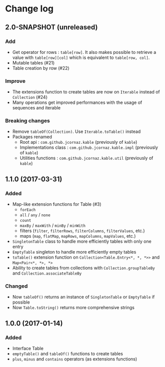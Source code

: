 # Change log
## 2.0-SNAPSHOT (unreleased)
### Add
* Get operator for rows : `table[row]`. It also makes possible to retrieve a value with `table[row][col]` which is equivalent to `table[row, col]`.
* Mutable tables (#21)
* Table creation by row (#22)

### Improve
* The extensions function to create tables are now on `Iterable` instead of `Collection` (#24)
* Many operations get improved performances with the usage of sequences and iterable

### Breaking changes
* Remove `tableOf(Collection)`. Use `Iterable.toTable()` instead
* Packages renamed 
    * Root api : `com.github.jcornaz.kable` (previously of `kable`)
    * Implementations class : `com.github.jcornaz.kable.impl` (previously of `kable`)
    * Utilities functions : `com.github.jcornaz.kable.util` (previously of `kable`)

## 1.1.0 (2017-03-31)
### Added
* Map-like extension functions for Table (#3)
    * `forEach`
    * `all` / `any` / `none`
    * `count`
    * `maxBy` / `maxWith` / `minBy` / `minWith`
    * filters (`filter`, `filterRows`, `filterColumns`, `filterValues`, etc.)
    * maps (`map`, `flatMap`, `mapRows`, `mapColumns`, `mapValues`, etc.)
* `SingletonTable` class to handle more efficiently tables with only one entry
* `EmptyTable` singleton to handle more efficiently empty tables
* `toTable()` extension function on `Collection<Table.Entry<*, *, *>>` and `Map<Pair<*, *>, *>`
* Ability to create tables from collections with `Collection.groupTableBy` and `Collection.associateTableBy`

### Changed
* Now `tableOf()` returns an instance of `SingletonTable` or `EmptyTable` if possible
* Now `Table.toString()` returns more comprehensive strings

## 1.0.0 (2017-01-14)
### Added
* Interface Table
* `emptyTable()` and `tableOf()` functions to create tables
* `plus`, `minus` and `contains` operators (as extensions functions)
